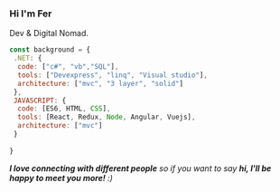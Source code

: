 ### Hi I'm Fer

Dev & Digital Nomad.

```javascript
const background = {
 .NET: {
  code: ["c#", "vb","SQL"],
  tools: ["Devexpress", "linq", "Visual studio"],
  architecture: ["mvc", "3 layer", "solid"]
 },
 JAVASCRIPT: {
  code: [ES6, HTML, CSS],
  tools: [React, Redux, Node, Angular, Vuejs],
  architecture: ["mvc"]
 }
  
}
```

<em><b>I love connecting with different people</b> so if you want to say <b>hi, I'll be happy to meet you more!</b> :)</em>

